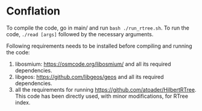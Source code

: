 # Conflation

To compile the code, go in main/ and run `bash ./run_rtree.sh`. To run the code, `./read [args]` followed by the necessary arguments.

Following requirements needs to be installed before compiling and running the code:
1. libosmium: https://osmcode.org/libosmium/ and all its required dependencies.
2. libgeos: https://github.com/libgeos/geos and all its required dependencies.
3. all the requirements for running https://github.com/atoader/HilbertRTree. This code has been directly used, with minor modifications, for RTree index.
